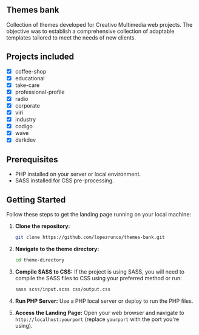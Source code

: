 ## Themes bank

Collection of themes developed for Creativo Multimedia web projects. The objective was to establish a comprehensive collection of adaptable templates tailored to meet the needs of new clients.

## Projects included

- [x] coffee-shop
- [X] educational
- [X] take-care
- [X] professional-profile
- [X] radio
- [X] corporate
- [X] viri
- [X] industry
- [X] codigo
- [X] wave
- [X] darkdev

## Prerequisites

- PHP installed on your server or local environment.
- SASS installed for CSS pre-processing.

## Getting Started

Follow these steps to get the landing page running on your local machine:

1. **Clone the repository:**
   ```bash
   git clone https://github.com/lopezrunco/themes-bank.git
   ```

2. **Navigate to the theme directory:**
   ```bash
   cd theme-directory
   ```

3. **Compile SASS to CSS:**
   If the project is using SASS, you will need to compile the SASS files to CSS using your preferred method or run:
   ```bash
   sass scss/input.scss css/output.css
   ```

4. **Run PHP Server:**
   Use a PHP local server or deploy to run the PHP files.

5. **Access the Landing Page:**
   Open your web browser and navigate to `http://localhost:yourport` (replace `yourport` with the port you're using).

